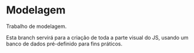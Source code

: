 # Modelagem
Trabalho de modelagem.

Esta branch servirá para a criação de toda a parte visual do JS, usando um banco de dados pré-definido para fins práticos.
